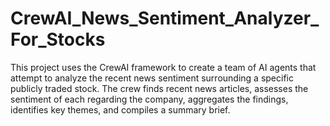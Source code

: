 # CrewAI_News_Sentiment_Analyzer_For_Stocks
This project uses the CrewAI framework to create a team of AI agents that attempt to analyze the recent news sentiment surrounding a specific publicly traded stock. The crew finds recent news articles, assesses the sentiment of each regarding the company, aggregates the findings, identifies key themes, and compiles a summary brief.
